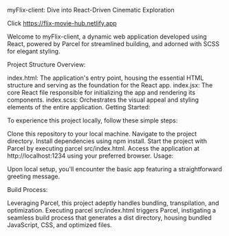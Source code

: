 myFlix-client: Dive into React-Driven Cinematic Exploration

Click https://flix-movie-hub.netlify.app

Welcome to myFlix-client, a dynamic web application developed using React, powered by Parcel for streamlined building, and adorned with SCSS for elegant styling.

Project Structure Overview:

index.html: The application's entry point, housing the essential HTML structure and serving as the foundation for the React app.
index.jsx: The core React file responsible for initializing the app and rendering its components.
index.scss: Orchestrates the visual appeal and styling elements of the entire application.
Getting Started:

To experience this project locally, follow these simple steps:

Clone this repository to your local machine.
Navigate to the project directory.
Install dependencies using npm install.
Start the project with Parcel by executing parcel src/index.html.
Access the application at http://localhost:1234 using your preferred browser.
Usage:

Upon local setup, you'll encounter the basic app featuring a straightforward greeting message.

Build Process:

Leveraging Parcel, this project adeptly handles bundling, transpilation, and optimization. Executing parcel src/index.html triggers Parcel, instigating a seamless build process that generates a dist directory, housing bundled JavaScript, CSS, and optimized files.
